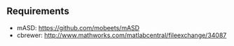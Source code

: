 ## Requirements

* mASD: https://github.com/mobeets/mASD
* cbrewer: http://www.mathworks.com/matlabcentral/fileexchange/34087
